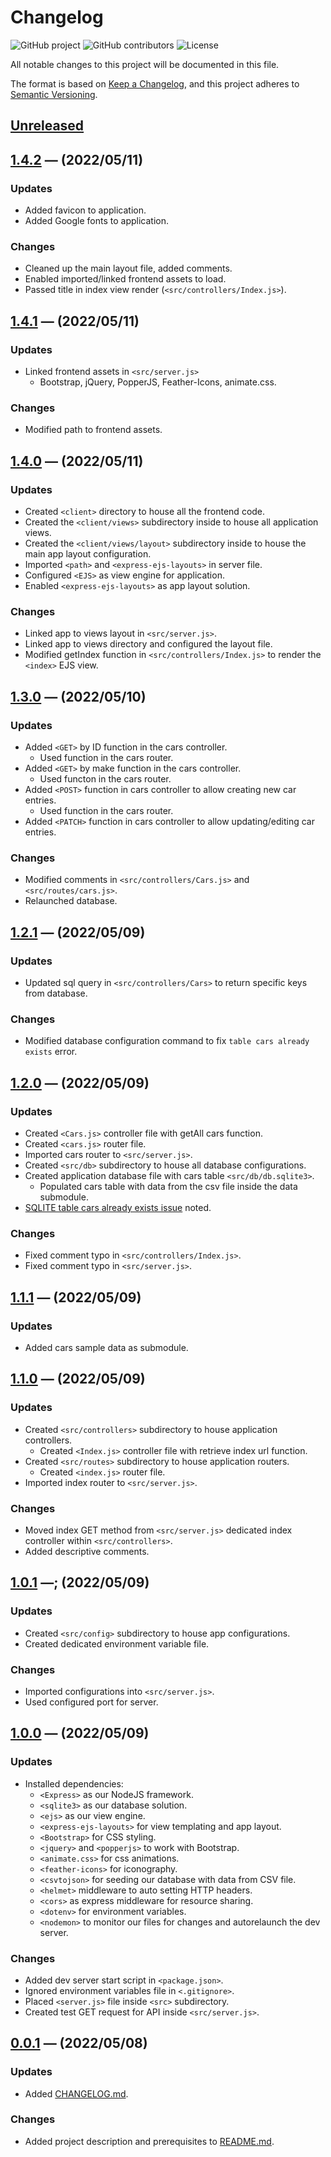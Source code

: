 # **Changelog**
<!-- Shields -->
![GitHub project](https://img.shields.io/static/v1?label=project&message=cisc3140%20lab4&color=blue)
![GitHub contributors](https://img.shields.io/github/contributors/ogre2/cisc3140_lab4)
![License](https://img.shields.io/static/v1?label=license&message=Apache%20v2.0&color=blue)

All notable changes to this project will be documented in this file.

The format is based on [Keep a Changelog](https://keepachangelog.com/en/1.0.0/),
and this project adheres to [Semantic Versioning](https://semver.org/spec/v2.0.0.html).

## [Unreleased]

## [1.4.2] &mdash; (2022/05/11)
### Updates
- Added favicon to application.
- Added Google fonts to application.

### Changes
- Cleaned up the main layout file, added comments.
- Enabled imported/linked frontend assets to load.
- Passed title in index view render (`<src/controllers/Index.js>`).

## [1.4.1] &mdash; (2022/05/11)
### Updates
- Linked frontend assets in `<src/server.js>`
  - Bootstrap, jQuery, PopperJS, Feather-Icons, animate.css.

### Changes
- Modified path to frontend assets.

## [1.4.0] &mdash; (2022/05/11)
### Updates
- Created `<client>` directory to house all the frontend code.
- Created the `<client/views>` subdirectory inside to house all application views.
- Created the `<client/views/layout>` subdirectory inside to house the main app layout configuration.
- Imported `<path>` and `<express-ejs-layouts>` in server file.
- Configured `<EJS>` as view engine for application.
- Enabled `<express-ejs-layouts>` as app layout solution.

### Changes
- Linked app to views layout in `<src/server.js>`.
- Linked app to views directory and configured the layout file.
- Modified getIndex function in `<src/controllers/Index.js>` to render the `<index>` EJS view.

## [1.3.0] &mdash; (2022/05/10)
### Updates
- Added `<GET>` by ID function in the cars controller.
  - Used function in the cars router.
- Added `<GET>` by make function in the cars controller.
  - Used functon in the cars router.
- Added `<POST>` function in cars controller to allow creating new car entries.
  - Used function in the cars router.
- Added `<PATCH>` function in cars controller to allow updating/editing car entries.

### Changes
- Modified comments in `<src/controllers/Cars.js>` and `<src/routes/cars.js>`.
- Relaunched database.

## [1.2.1] &mdash; (2022/05/09)
### Updates
- Updated sql query in `<src/controllers/Cars>` to return specific keys from database.

### Changes
- Modified database configuration command to fix `table cars already exists` error.

## [1.2.0] &mdash; (2022/05/09)
### Updates
- Created `<Cars.js>` controller file with getAll cars function.
- Created `<cars.js>` router file.
- Imported cars router to `<src/server.js>`.
- Created `<src/db>` subdirectory to house all database configurations.
- Created application database file with cars table `<src/db/db.sqlite3>`.
  - Populated cars table with data from the csv file inside the data submodule.
- [SQLITE table cars already exists issue](https://github.com/ogre2/cisc3140_lab5/issues/1) noted.

### Changes
- Fixed comment typo in `<src/controllers/Index.js>`.
- Fixed comment typo in `<src/server.js>`.

## [1.1.1] &mdash; (2022/05/09)
### Updates
- Added cars sample data as submodule.

## [1.1.0] &mdash; (2022/05/09)
### Updates
- Created `<src/controllers>` subdirectory to house application controllers.
  - Created `<Index.js>` controller file with retrieve index url function.
- Created `<src/routes>` subdirectory to house application routers.
  - Created `<index.js>` router file.
- Imported index router to `<src/server.js>`.

### Changes
- Moved index GET method from `<src/server.js>` dedicated index controller within `<src/controllers>`.
- Added descriptive comments.

## [1.0.1] &mdash;; (2022/05/09)
### Updates
- Created `<src/config>` subdirectory to house app configurations.
- Created dedicated environment variable file.

### Changes
- Imported configurations into `<src/server.js>`.
- Used configured port for server.

## [1.0.0] &mdash; (2022/05/09)
### Updates
- Installed dependencies:
  - `<Express>` as our NodeJS framework.
  - `<sqlite3>` as our database solution.
  - `<ejs>` as our view engine.
  - `<express-ejs-layouts>` for view templating and app layout.
  - `<Bootstrap>` for CSS styling.
  - `<jquery>` and `<popperjs>` to work with Bootstrap.
  - `<animate.css>` for css animations.
  - `<feather-icons>` for iconography.
  - `<csvtojson>` for seeding our database with data from CSV file.
  - `<helmet>` middleware to auto setting HTTP headers.
  - `<cors>` as express middleware for resource sharing.
  - `<dotenv>` for environment variables.
  - `<nodemon>` to monitor our files for changes and autorelaunch the dev server.

### Changes
- Added dev server start script in `<package.json>`.
- Ignored environment variables file in `<.gitignore>`.
- Placed `<server.js>` file inside `<src>` subdirectory.
- Created test GET request for API inside `<src/server.js>`.

## [0.0.1] &mdash; (2022/05/08)
### Updates
- Added [CHANGELOG.md](https://github.com/ogre2/cisc3140_lab5/CHANGELOG.md).

### Changes
- Added project description and prerequisites to [README.md](https://github.com/ogre2/cisc3140_lab5/README.md).

[Unreleased]: https://github.com/ogre2/cisc3140_lab5/compare/v0.0.1...HEAD
[1.4.2]: https://github.com/ogre2/cisc3140_lab5/compare/v1.4.1...v1.4.2
[1.4.1]: https://github.com/ogre2/cisc3140_lab5/compare/v1.4.0...v1.4.1
[1.4.0]: https://github.com/ogre2/cisc3140_lab5/compare/v1.3.0...v1.4.0
[1.3.0]: https://github.com/ogre2/cisc3140_lab5/compare/v1.2.1...v1.3.0
[1.2.1]: https://github.com/ogre2/cisc3140_lab5/compare/v1.2.0...v1.2.1
[1.2.0]: https://github.com/ogre2/cisc3140_lab5/compare/v1.1.1...v1.2.0
[1.1.1]: https://github.com/ogre2/cisc3140_lab5/compare/v1.1.0...v1.1.1
[1.1.0]: https://github.com/ogre2/cisc3140_lab5/compare/v1.0.1...v1.1.0
[1.0.1]: https://github.com/ogre2/cisc3140_lab5/compare/v1.0.0...v1.0.1
[1.0.0]: https://github.com/ogre2/cisc3140_lab5/compare/v0.0.1...v1.0.0
[0.0.1]: https://github.com/ogre2/cisc3140_lab5/releases/tag/v0.0.1